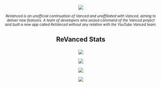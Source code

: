 <p align="center">
<img src="https://github.com/SCP-017/repo.1/blob/9a4f21450454ade711a9531f3233d7c3410e1350/assets/revanced.cover.jpg">
</p>

<p align="center">
<sub>
<i>
ReVanced is an unofficial continuation of Vanced and unaffiliated with Vanced, aiming to deliver new features. A team of developers who seized command of the Vanced project and built a new app called ReVanced without any relation with the YouTube Vanced team.
</i>
</sub>
</p>

## <p align="center"> ReVanced Stats </p>

<p align="center">
<img src="https://img.shields.io/github/downloads/SCP-017/repo.1/total?labelColor=black&color=black&label=TOTAL%20DOWNLOADS&logo=GitHub&style=for-the-badge">
</p>

<p align="center">
<img src="https://img.shields.io/github/downloads/SCP-017/repo.1/latest/total?labelColor=black&color=black&label=LATEST%20DOWNLOADS&logo=GitHub&style=for-the-badge">
</p>

<p align="center">
<img src="https://img.shields.io/github/v/release/SCP-017/repo.1?labelColor=black&color=black&label=VERSION&logo=GitHub&style=for-the-badge">
</p>

<p align="center">
<img src="https://img.shields.io/github/workflow/status/SCP-017/main/ReVanced%20Latest?labelColor=black&color=black&label=BUILD%20REVANCED&logo=GitHub&style=for-the-badge">
</p>
